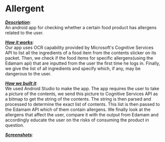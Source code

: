 # Allergent

<b><u><i>Description</i></u></b>:<br/> 
An android app for checking whether a certain food product has allergens related to the user.

<b><u><i>How it works</i></u></b>:<br/> 
Our app uses OCR capability provided by Microsoft's Cognitive Services API to list all the ingredients of a food item from the contents sticker on its packet. Then, we check if the food items for specific allergens(using the Edamam api) that are inputted from the user the first time he logs in. Finally, we give the list of all ingredients and specify which, if any, may be dangerous to the user.

<b><u><i>How we built it</i></u></b>:<br/> 
We used Android Studio to make the app. The app requires the user to take a picture of the contents, we send this picture to Cognitive Services API as a bitmap to get the string of the contents. The string is then parsed and processed to determine the exact list of contents. This list is then passed to the Edamam API which of them contain allergens. We finally look at the allergens that affect the user, compare it with the output from Edamam and accordingly educate the user on the risks of consuming the product in question.

<b><u><i>Screenshots</i></u></b>:<br/> 
